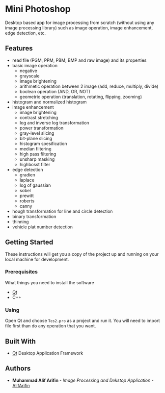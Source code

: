 # Mini Photoshop
Desktop based app for image processing from scratch (without using any image processing library) such as image operation, image enhancement, edge detection, etc.

## Features
- read file (PGM, PPM, PBM, BMP and raw image) and its properties
- basic image operation
  - negative
  - grayscale
  - image brightening
  - arithmetic operation between 2 image (add, reduce, multiply, divide)
  - boolean operation (AND, OR, NOT)
  - geometric operation (translation, rotating, flipping, zooming)
- histogram and normalized histogram
- image enhancement
  - image brightening
  - contrast stretching
  - log and inverse log transformation
  - power transformation
  - gray-level slicing
  - bit-plane slicing
  - histogram spesification
  - median filtering
  - high pass filtering
  - unsharp masking
  - highbosst filter
- edge detection
  - gradien
  - laplace
  - log of gaussian
  - sobel
  - prewitt
  - roberts
  - canny
- hough transformation for line and circle detection
- binary transformation
- thinning
- vehicle plat number detection

## Getting Started
These instructions will get you a copy of the project up and running on your local machine for development.

### Prerequisites
What things you need to install the software
- [Qt](https://www.qt.io/)
- C++

### Using
Open Qt and choose `Tes2.pro` as a project and run it.
You will need to import file first than do any operation that you want.

## Built With

- [Qt](https://www.qt.io/) Desktop Application Framework

## Authors
* **Muhammad Alif Arifin** - *Image Processing and Dekstop Application* - [AlifArifin](https://github.com/AlifArifin)
